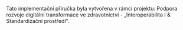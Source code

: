 Tato implementační příručka byla vytvořena v rámci projektu: Podpora rozvoje digitální transformace ve zdravotnictví - „Interoperabilita I & Standardizační prostředí“.
